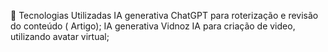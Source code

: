 🤖 Tecnologias Utilizadas
IA generativa ChatGPT para roterização e revisão do conteúdo ( Artigo);
IA generativa Vidnoz IA para criação de video, utilizando avatar virtual;
